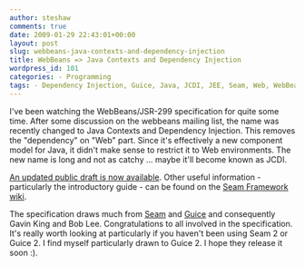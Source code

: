 ```yaml
---
author: steshaw
comments: true
date: 2009-01-29 22:43:01+00:00
layout: post
slug: webbeans-java-contexts-and-dependency-injection
title: WebBeans => Java Contexts and Dependency Injection
wordpress_id: 101
categories: - Programming
tags: - Dependency Injection, Guice, Java, JCDI, JEE, Seam, Web, WebBeans
---
```


I've been watching the WebBeans/JSR-299 specification for quite some time. After some discussion on the webbeans mailing list, the name was recently changed to Java Contexts and Dependency Injection. This removes the "dependency" on "Web" part. Since it's effectively a new component model for Java, it didn't make sense to restrict it to Web environments. The new name is long and not as catchy ... maybe it'll become known as JCDI.

[An updated public draft is now available](http://in.relation.to/Bloggers/RevisedPublicDraftOfJSR299JavaContextsAndDependencyInjection). Other useful information - particularly the introductory guide - can be found on the [Seam Framework wiki](http://www.seamframework.org/WebBeans).

The specification draws much from [Seam](http://seamframework.org) and [Guice](http://code.google.com/p/google-guice/) and consequently Gavin King and Bob Lee. Congratulations to all involved in the specification. It's really worth looking at particularly if you haven't been using Seam 2 or Guice 2. I find myself particularly drawn to Guice 2. I hope they release it soon :).
